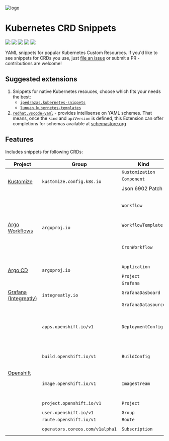 ![logo](https://raw.githubusercontent.com/tumido/crd-snippets/master/docs/assets/icon_large.png)

# Kubernetes CRD Snippets

[![](https://img.shields.io/github/v/release/tumido/crd-snippets)](https://github.com/tumido/crd-snippets/releases)
[![](https://img.shields.io/visual-studio-marketplace/v/tumido.crd-snippets?label=vs%20marketplace)](https://marketplace.visualstudio.com/items?itemName=tumido.crd-snippets)
[![](https://img.shields.io/open-vsx/v/tumido/crd-snippets)](https://open-vsx.org/extension/tumido/crd-snippets)
[![](https://img.shields.io/github/license/tumido/crd-snippets)](https://github.com/tumido/crd-snippets/blob/master/LICENSE)
[![](https://img.shields.io/github/workflow/status/tumido/crd-snippets/Release)](https://github.com/tumido/crd-snippets/actions?query=workflow%3ARelease)

YAML snippets for popular Kubernetes Custom Resources. If you'd like to see snippets for CRDs you use, just [file an issue](https://github.com/tumido/crd-snippets/issues/new) or submit a PR - contributions are welcome!

## Suggested extensions

1. Snippets for native Kubernetes resouces, choose which fits your needs the best:
   - [`ipedrazas.kubernetes-snippets`](https://marketplace.visualstudio.com/items?itemName=ipedrazas.kubernetes-snippets)
   - [`lunuan.kubernetes-templates`](https://marketplace.visualstudio.com/items?itemName=lunuan.kubernetes-templates)
2. [`redhat.vscode-yaml`](https://marketplace.visualstudio.com/items?itemName=redhat.vscode-yaml) - provides intellisense on YAML schemes. That means, once the `kind` and `apiVersion` is defined, this Extension can offer completions for schemas available at [schemastore.org](https://www.schemastore.org/json/)

## Features

Includes snippets for following CRDs:

<table>
   <thead>
      <tr>
         <th>Project</th>
         <th>Group</th>
         <th>Kind</th>
         <th>Snippet prefix</th>
      </tr>
   </thead>
   <tbody>
      <tr>
         <td rowspan=3><a href="https://kustomize.io/">Kustomize</a></td>
         <td rowspan=3><code>kustomize.config.k8s.io</code></td>
         <td><code>Kustomization</code></td>
         <td><code>kustomization</code></td>
      </tr>
      <tr>
         <td><code>Component</code></td>
         <td><code>component</code></td>
      </tr>
      <tr>
         <td>Json 6902 Patch</td>
         <td><code>json-patch</code><br /><code>json-6902</code></td>
      </tr>
      <tr>
         <td rowspan=3><a href="https://argoproj.github.io/argo/">Argo Workflows</a></td>
         <td rowspan=3><code>argoproj.io</code></td>
         <td><code>Workflow</code></td>
         <td><code>argo-workflow</code><br /><code>argo-wf</code><br /><code>argo-wf-template-ref</code></td>
      </tr>
      <tr>
         <td><code>WorkflowTemplate</code></td>
         <td><code>argo-workflowtemplate</code><br /><code>argo-wftmpl</code></td>
      </tr>
      <tr>
         <td><code>CronWorkflow</code></td>
         <td><code>argo-cronworkflow</code><br /><code>argo-cronwf</code><br /><code>argo-cronwf-template-ref</code></td>
      </tr>
      <tr>
         <td rowspan=2><a href="https://argoproj.github.io/argo-cd">Argo CD</a></td>
         <td rowspan=2><code>argoproj.io</code></td>
         <td><code>Application</code></td>
         <td><code>argocd-application</code></td>
      </tr>
      <tr>
         <td><code>Project</code></td>
         <td><code>argocd-project</code></td>
      </tr>
      <tr>
         <td rowspan=3><a href="https://github.com/integr8ly/grafana-operator">Grafana (Integreatly)</a></td>
         <td rowspan=3><code>integreatly.io</code></td>
         <td><code>Grafana</code></td>
         <td><code>grafana-instance</code></td>
      </tr>
      <tr>
         <td><code>GrafanaDasboard</code></td>
         <td><code>grafana-dashboard</code></td>
      </tr>
      <tr>
         <td><code>GrafanaDatasource</code></td>
         <td><code>grafana-datasource</code></td>
      </tr>
      <tr>
         <td rowspan=7><a href="https://docs.openshift.com/">Openshift</a></td>
         <td><code>apps.openshift.io/v1</code></td>
         <td><code>DeploymentConfig</code></td>
         <td><code>openshift-deploymentconfig<br />openshift-deployment-config<br />openshift-dc</code></td>
      </tr>
      <tr>
         <td><code>build.openshift.io/v1</code></td>
         <td><code>BuildConfig</code></td>
         <td><code>openshift-buildconfig<br />openshift-build-config<br />openshift-bc</code></td>
      </tr>
      <tr>
         <td><code>image.openshift.io/v1</code></td>
         <td><code>ImageStream</code></td>
         <td><code>openshift-imagestream<br />openshift-image-stream<br />openshift-is</code></td>
      </tr>
      <tr>
         <td><code>project.openshift.io/v1</code></td>
         <td><code>Project</code></td>
         <td><code>openshift-project</code></td>
      </tr>
      <tr>
         <td><code>user.openshift.io/v1</code></td>
         <td><code>Group</code></td>
         <td><code>openshift-group</code></td>
      </tr>
      <tr>
         <td><code>route.openshift.io/v1</code></td>
         <td><code>Route</code></td>
         <td><code>openshift-route</code></td>
      </tr>
      <tr>
         <td><code>operators.coreos.com/v1alpha1</code></td>
         <td><code>Subscription</code></td>
         <td><code>openshift-subscription</code></td>
      </tr>
   </tbody>
</table>
